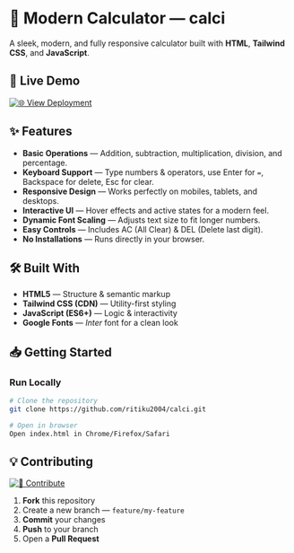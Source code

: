 # 🧮 Modern Calculator — **calci**

A sleek, modern, and fully responsive calculator built with **HTML**, **Tailwind CSS**, and **JavaScript**.

## 🚀 Live Demo

[![🌐 View Deployment](https://img.shields.io/badge/Live%20Demo-Click%20Here-blue?style=for-the-badge)](https://your-deployment-link-here.com)

## ✨ Features

* **Basic Operations** — Addition, subtraction, multiplication, division, and percentage.
* **Keyboard Support** — Type numbers & operators, use Enter for `=`, Backspace for delete, Esc for clear.
* **Responsive Design** — Works perfectly on mobiles, tablets, and desktops.
* **Interactive UI** — Hover effects and active states for a modern feel.
* **Dynamic Font Scaling** — Adjusts text size to fit longer numbers.
* **Easy Controls** — Includes AC (All Clear) & DEL (Delete last digit).
* **No Installations** — Runs directly in your browser.

## 🛠 Built With

* **HTML5** — Structure & semantic markup
* **Tailwind CSS (CDN)** — Utility-first styling
* **JavaScript (ES6+)** — Logic & interactivity
* **Google Fonts** — *Inter* font for a clean look

## 📥 Getting Started

### Run Locally

```bash
# Clone the repository
git clone https://github.com/ritiku2004/calci.git

# Open in browser
Open index.html in Chrome/Firefox/Safari
```

## 💡 Contributing

[![🤝 Contribute](https://img.shields.io/badge/Contribute-Fork%20%26%20PR-green?style=for-the-badge)](https://github.com/ritiku2004/calci/fork)

1. **Fork** this repository
2. Create a new branch — `feature/my-feature`
3. **Commit** your changes
4. **Push** to your branch
5. Open a **Pull Request**

